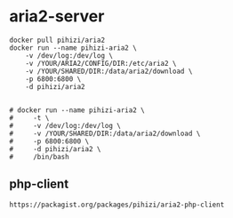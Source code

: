 aria2-server
============

```shell
docker pull pihizi/aria2
docker run --name pihizi-aria2 \
    -v /dev/log:/dev/log \
    -v /YOUR/ARIA2/CONFIG/DIR:/etc/aria2 \
    -v /YOUR/SHARED/DIR:/data/aria2/download \
    -p 6800:6800 \
    -d pihizi/aria2


```

    # docker run --name pihizi-aria2 \
    #     -t \
    #     -v /dev/log:/dev/log \
    #     -v /YOUR/SHARED/DIR:/data/aria2/download \
    #     -p 6800:6800 \
    #     -d pihizi/aria2 \
    #     /bin/bash

## php-client

    https://packagist.org/packages/pihizi/aria2-php-client
